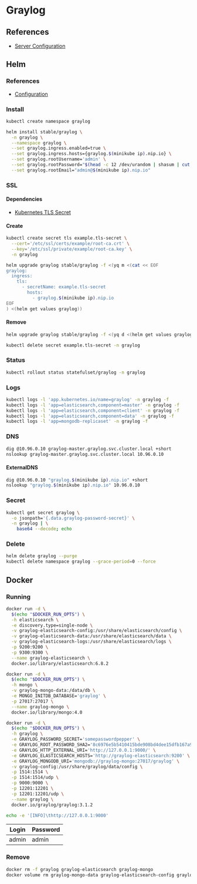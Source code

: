# Graylog

## References

- [Server Configuration](https://docs.graylog.org/en/stable/pages/configuration/server.conf.html)

## Helm

### References

- [Configuration](https://github.com/helm/charts/tree/master/stable/graylog#configuration)

### Install

```sh
kubectl create namespace graylog
```

```sh
helm install stable/graylog \
  -n graylog \
  --namespace graylog \
  --set graylog.ingress.enabled=true \
  --set graylog.ingress.hosts={graylog.$(minikube ip).nip.io} \
  --set graylog.rootUsername='admin' \
  --set graylog.rootPassword="$(head -c 12 /dev/urandom | shasum | cut -d ' ' -f 1)" \
  --set graylog.rootEmail="admin@$(minikube ip).nip.io"
```

### SSL

#### Dependencies

- [Kubernetes TLS Secret](/k8s-tls-secret.md)

#### Create

```sh
kubectl create secret tls example.tls-secret \
  --cert='/etc/ssl/certs/example/root-ca.crt' \
  --key='/etc/ssl/private/example/root-ca.key' \
  -n graylog
```

```sh
helm upgrade graylog stable/graylog -f <(yq m <(cat << EOF
graylog:
  ingress:
    tls:
      - secretName: example.tls-secret
        hosts:
          - graylog.$(minikube ip).nip.io
EOF
) <(helm get values graylog))
```

#### Remove

```sh
helm upgrade graylog stable/graylog -f <(yq d <(helm get values graylog) ingress.tls)

kubectl delete secret example.tls-secret -n graylog
```

### Status

```sh
kubectl rollout status statefulset/graylog -n graylog
```

### Logs

```sh
kubectl logs -l 'app.kubernetes.io/name=graylog' -n graylog -f
kubectl logs -l 'app=elasticsearch,component=master' -n graylog -f
kubectl logs -l 'app=elasticsearch,component=client' -n graylog -f
kubectl logs -l 'app=elasticsearch,component=data' -n graylog -f
kubectl logs -l 'app=mongodb-replicaset' -n graylog -f
```

### DNS

```sh
dig @10.96.0.10 graylog-master.graylog.svc.cluster.local +short
nslookup graylog-master.graylog.svc.cluster.local 10.96.0.10
```

#### ExternalDNS

```sh
dig @10.96.0.10 "graylog.$(minikube ip).nip.io" +short
nslookup "graylog.$(minikube ip).nip.io" 10.96.0.10
```

### Secret

```sh
kubectl get secret graylog \
  -o jsonpath='{.data.graylog-password-secret}' \
  -n graylog | \
    base64 --decode; echo
```

### Delete

```sh
helm delete graylog --purge
kubectl delete namespace graylog --grace-period=0 --force
```

## Docker

### Running

```sh
docker run -d \
  $(echo "$DOCKER_RUN_OPTS") \
  -h elasticsearch \
  -e discovery.type=single-node \
  -v graylog-elasticsearch-config:/usr/share/elasticsearch/config \
  -v graylog-elasticsearch-data:/usr/share/elasticsearch/data \
  -v graylog-elasticsearch-logs:/usr/share/elasticsearch/logs \
  -p 9200:9200 \
  -p 9300:9300 \
  --name graylog-elasticsearch \
  docker.io/library/elasticsearch:6.8.2
```

```sh
docker run -d \
  $(echo "$DOCKER_RUN_OPTS") \
  -h mongo \
  -v graylog-mongo-data:/data/db \
  -e MONGO_INITDB_DATABASE='graylog' \
  -p 27017:27017 \
  --name graylog-mongo \
  docker.io/library/mongo:4.0
```

```sh
docker run -d \
  $(echo "$DOCKER_RUN_OPTS") \
  -h graylog \
  -e GRAYLOG_PASSWORD_SECRET='somepasswordpepper' \
  -e GRAYLOG_ROOT_PASSWORD_SHA2='8c6976e5b5410415bde908bd4dee15dfb167a9c873fc4bb8a81f6f2ab448a918' \
  -e GRAYLOG_HTTP_EXTERNAL_URI='http://127.0.0.1:9000/' \
  -e GRAYLOG_ELASTICSEARCH_HOSTS='http://graylog-elasticsearch:9200' \
  -e GRAYLOG_MONGODB_URI='mongodb://graylog-mongo:27017/graylog' \
  -v graylog-config:/usr/share/graylog/data/config \
  -p 1514:1514 \
  -p 1514:1514/udp \
  -p 9000:9000 \
  -p 12201:12201 \
  -p 12201:12201/udp \
  --name graylog \
  docker.io/graylog/graylog:3.1.2
```

```sh
echo -e '[INFO]\thttp://127.0.0.1:9000'
```

| Login | Password |
| --- | --- |
| admin | admin |

### Remove

```sh
docker rm -f graylog graylog-elasticsearch graylog-mongo
docker volume rm graylog-mongo-data graylog-elasticsearch-config graylog-elasticsearch-data graylog-elasticsearch-logs graylog-config
```
